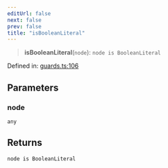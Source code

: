 ```yaml
---
editUrl: false
next: false
prev: false
title: "isBooleanLiteral"
---
```


> **isBooleanLiteral**(`node`): `node is BooleanLiteral`

Defined in: [guards.ts:106](https://github.com/rcs-agents/rcs-lang/blob/81d17140acf0fdf5d22c6fbab7c85de9a28f20ae/packages/ast/src/guards.ts#L106)

## Parameters

### node

`any`

## Returns

`node is BooleanLiteral`
